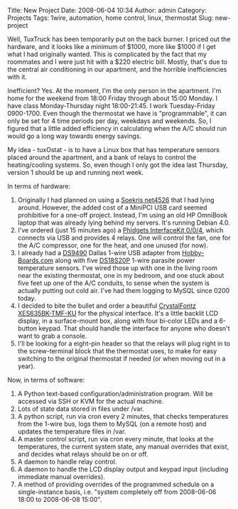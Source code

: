 Title: New Project
Date: 2008-06-04 10:34
Author: admin
Category: Projects
Tags: 1wire, automation, home control, linux, thermostat
Slug: new-project

Well, TuxTruck has been temporarily put on the back burner. I priced out
the hardware, and it looks like a minimum of $1000, more like $1000 if I
get what I had originally wanted. This is complicated by the fact that
my roommates and I were just hit with a $220 electric bill. Mostly,
that's due to the central air conditioning in our apartment, and the
horrible inefficiencies with it.

Inefficient? Yes. At the moment, I'm the only person in the apartment.
I'm home for the weekend from 18:00 Friday through about 15:00 Monday. I
have class Monday-Thursday night 18:00-21:45. I work Tuesday-Friday
0900-1700. Even though the thermostat we have is "programmable", it can
only be set for 4 time periods per day, weekdays and weekends. So, I
figured that a little added efficiency in calculating when the A/C
should run would go a long way towards energy savings.

My idea - tuxOstat - is to have a Linux box that has temperature sensors
placed around the apartment, and a bank of relays to control the
heating/cooling systems. So, even though I only got the idea last
Thursday, version 1 should be up and running next week.

In terms of hardware:

1.  Originally I had planned on using a [Soekris net4526][] that I had
    lying around. However, the added cost of a MiniPCI USB card seemed
    prohibitive for a one-off project. Instead, I'm using an old HP
    OmniBook laptop that was already lying behind my servers. It's
    running Debian 4.0.
2.  I've ordered (just 15 minutes ago) a [Phidgets InterfaceKit
    0/0/4][], which connects via USB and provides 4 relays. One will
    control the fan, one for the A/C compressor, one for the heat, and
    one unused (for now).
3.  I already had a [DS9490][] Dallas 1-wire USB adapter from
    [Hobby-Boards.com][] along with five [DS18S20P][] 1-wire parasite
    power temperature sensors. I've wired those up with one in the
    living room near the existing thermostat, one in my bedroom, and one
    stuck about five feet up one of the A/C conduits, to sense when the
    system is actually putting out cold air. I've had them logging to
    MySQL since 0200 today.
4.  I decided to bite the bullet and order a beautiful [CrystalFontz
    XES635BK-TMF-KU][] for the physical interface. It's a little backlit
    LCD display, in a surface-mount box, along with four bi-color LEDs
    and a 6-button keypad. That should handle the interface for anyone
    who doesn't want to grab a console.
5.  I'll be looking for a eight-pin header so that the relays will plug
    right in to the screw-terminal block that the thermostat uses, to
    make for easy switching to the original thermostat if needed (or
    when moving out in a year).

Now, in terms of software:

1.  A Python text-based configuration/administration program. Will be
    accessed via SSH or KVM for the actual machine.
2.  Lots of state data stored in files under /var.
3.  A python script, run via cron every 2 minutes, that checks
    temperatures from the 1-wire bus, logs them to MySQL (on a remote
    host) and updates the temperature files in /var.
4.  A master control script, run via cron every minute, that looks at
    the temperatures, the current system state, any manual overrides
    that exist, and decides what relays should be on or off.
5.  A daemon to handle relay control.
6.  A daemon to handle the LCD display output and keypad input
    (including immediate manual overrides).
7.  A method of providing overrides of the programmed schedule on a
    single-instance basis, i.e. "system completely off from 2008-06-06
    18:00 to 2008-06-08 15:00".

  [Soekris net4526]: http://www.soekris.com/net4526.htm
  [Phidgets InterfaceKit 0/0/4]: http://www.phidgets.com/products.php?product_id=1014
  [DS9490]: http://www.hobby-boards.com/catalog/product_info.php?cPath=23&products_id=1503
  [Hobby-Boards.com]: http://www.hobby-boards.com/
  [DS18S20P]: http://www.hobby-boards.com/catalog/product_info.php?products_id=93
  [CrystalFontz XES635BK-TMF-KU]: http://www.crystalfontz.com/products/635xes/index.html
